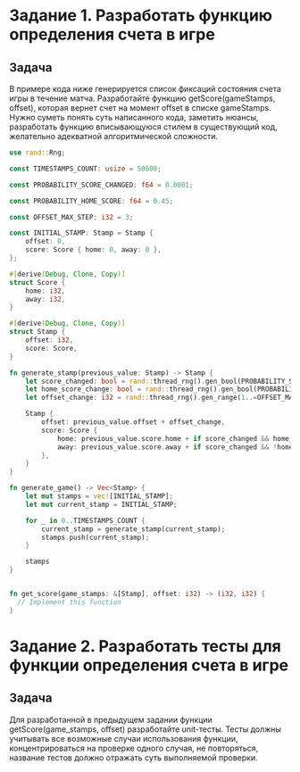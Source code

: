 # Задание 1. Разработать функцию определения счета в игре

## Задача
В примере кода ниже генерируется список фиксаций состояния счета игры в течение матча.
Разработайте функцию getScore(gameStamps, offset), которая вернет счет на момент offset в списке gameStamps.
Нужно суметь понять суть написанного кода, заметить нюансы, разработать функцию вписывающуюся стилем в существующий код, желательно адекватной алгоритмической сложности.


```rust
use rand::Rng;

const TIMESTAMPS_COUNT: usize = 50000;

const PROBABILITY_SCORE_CHANGED: f64 = 0.0001;

const PROBABILITY_HOME_SCORE: f64 = 0.45;

const OFFSET_MAX_STEP: i32 = 3;

const INITIAL_STAMP: Stamp = Stamp {
    offset: 0,
    score: Score { home: 0, away: 0 },
};

#[derive(Debug, Clone, Copy)]
struct Score {
    home: i32,
    away: i32,
}

#[derive(Debug, Clone, Copy)]
struct Stamp {
    offset: i32,
    score: Score,
}

fn generate_stamp(previous_value: Stamp) -> Stamp {
    let score_changed: bool = rand::thread_rng().gen_bool(PROBABILITY_SCORE_CHANGED);
    let home_score_change: bool = rand::thread_rng().gen_bool(PROBABILITY_HOME_SCORE);
    let offset_change: i32 = rand::thread_rng().gen_range(1..=OFFSET_MAX_STEP);

    Stamp {
        offset: previous_value.offset + offset_change,
        score: Score {
            home: previous_value.score.home + if score_changed && home_score_change { 1 } else { 0 },
            away: previous_value.score.away + if score_changed && !home_score_change { 1 } else { 0 },
        },
    }
}

fn generate_game() -> Vec<Stamp> {
    let mut stamps = vec![INITIAL_STAMP];
    let mut current_stamp = INITIAL_STAMP;

    for _ in 0..TIMESTAMPS_COUNT {
        current_stamp = generate_stamp(current_stamp);
        stamps.push(current_stamp);
    }

    stamps
}


fn get_score(game_stamps: &[Stamp], offset: i32) -> (i32, i32) {
  // Implement this function
}
```

# Задание 2. Разработать тесты для функции определения счета в игре

## Задача
Для разработанной в предыдущем задании функции getScore(game_stamps, offset) разработайте unit-тесты.
Тесты должны учитывать все возможные случаи использования функции, концентрироваться на проверке одного случая, не повторяться, название тестов должно отражать суть выполняемой проверки.